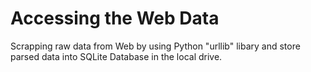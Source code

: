 # Accessing the Web Data


Scrapping raw data from Web by using Python "urllib" libary and store parsed data into SQLite Database in the local drive.
